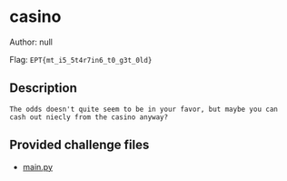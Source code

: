 # casino
Author: null

Flag: `EPT{mt_i5_5t4r7in6_t0_g3t_0ld}`
## Description
```
The odds doesn't quite seem to be in your favor, but maybe you can cash out niecly from the casino anyway?
```

## Provided challenge files
* [main.py](main.py)
